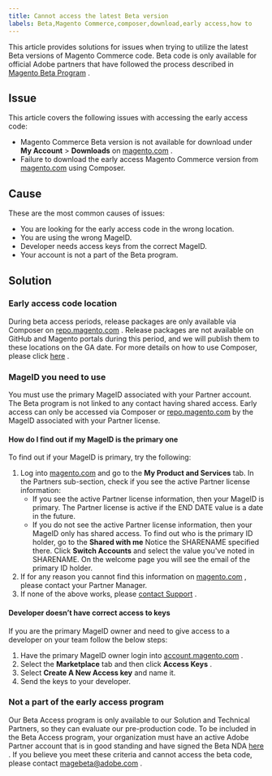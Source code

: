 ```yaml
---
title: Cannot access the latest Beta version
labels: Beta,Magento Commerce,composer,download,early access,how to
---
```


This article provides solutions for issues when trying to utilize the latest Beta versions of Magento Commerce code. Beta code is only available for official Adobe partners that have followed the process described in [Magento Beta Program](https://github.com/magento/magento2/wiki/Magento-Beta-Program) .

## Issue

This article covers the following issues with accessing the early access code:

* Magento Commerce Beta version is not available for download under **My Account** > **Downloads** on [magento.com](https://account.magento.com/customer/account/login) .
* Failure to download the early access Magento Commerce version from [magento.com](https://account.magento.com/customer/account/login) using Composer.

## Cause

These are the most common causes of issues:

* You are looking for the early access code in the wrong location.
* You are using the wrong MageID.
* Developer needs access keys from the correct MageID.
* Your account is not a part of the Beta program.

## Solution

### Early access code location

During beta access periods, release packages are only available via Composer on [repo.magento.com](https://repo.magento.com/) . Release packages are not available on GitHub and Magento portals during this period, and we will publish them to these locations on the GA date. For more details on how to use Composer, please click [here](https://devdocs.magento.com/guides/v2.3/install-gde/composer.html) .

### MageID you need to use

You must use the primary MageID associated with your Partner account. The Beta program is not linked to any contact having shared access. Early access can only be accessed via Composer or [repo.magento.com](https://repo.magento.com/) by the MageID associated with your Partner license.

#### How do I find out if my MageID is the primary one

To find out if your MageID is primary, try the following:

1. Log into [magento.com](https://account.magento.com/customer/account/login) and go to the **My Product and Services** tab. In the Partners sub-section, check if you see the active Partner license information:
    * If you see the active Partner license information, then your MageID is primary. The Partner license is active if the END DATE value is a date in the future.
    * If you do not see the active Partner license information, then your MageID only has shared access. To find out who is the primary ID holder, go to the **Shared with me** Notice the SHARENAME specified there. Click **Switch Accounts** and select the value you've noted in SHARENAME. On the welcome page you will see the email of the primary ID holder.
1. If for any reason you cannot find this information on [magento.com](https://account.magento.com/customer/account/login) , please contact your Partner Manager.
1. If none of the above works, please [contact Support](https://support.magento.com/hc/en-us/articles/360019088251-Submit-a-support-ticket) .

#### Developer doesn’t have correct access to keys

If you are the primary MageID owner and need to give access to a developer on your team follow the below steps:

1. Have the primary MageID owner login into [account.magento.com](https://account.magento.com/customer/account/login) .
1. Select the **Marketplace** tab and then click **Access Keys** .
1. Select **Create A New Access key** and name it.
1. Send the keys to your developer.

### Not a part of the early access program

Our Beta Access program is only available to our Solution and Technical Partners, so they can evaluate our pre-production code. To be included in the Beta Access program, your organization must have an active Adobe Partner account that is in good standing and have signed the Beta NDA [here](https://github.com/magento/magento2/wiki/Magento-Beta-Program) . If you believe you meet these criteria and cannot access the beta code, please contact [magebeta@adobe.com](mailto:magebeta@adobe.com) .